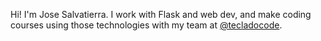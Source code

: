 Hi! I'm Jose Salvatierra. I work with Flask and web dev, and make coding courses using those technologies with my team at [@tecladocode](/tecladocode).
